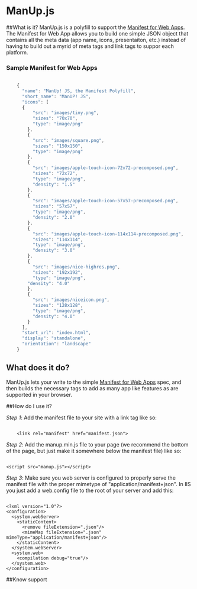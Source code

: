 # ManUp.js

##What is it?
ManUp.js is a polyfill to support the [Manifest for Web Apps](http://w3c.github.io/manifest/).  The Manifest for Web App allows you to build one simple JSON object that contains all the meta data (app name, icons, presentaiton, etc.) instead of having to build out a myrid of meta tags and link tags to suppor each platform.
### Sample Manifest for Web Apps

```javascript
    
    {
      "name": "ManUp! JS, the Manifest Polyfill",
      "short_name": "ManUP! JS",
      "icons": [
      {
          "src": "images/tiny.png",
          "sizes": "70x70",
          "type": "image/png"
        },
        {
          "src": "images/square.png",
          "sizes": "150x150",
          "type": "image/png"
        },
        {
          "src": "images/apple-touch-icon-72x72-precomposed.png",
          "sizes": "72x72",
          "type": "image/png",
          "density": "1.5"
        },
        {
          "src": "images/apple-touch-icon-57x57-precomposed.png",
          "sizes": "57x57",
          "type": "image/png",
          "density": "2.0"
        },
        {
          "src": "images/apple-touch-icon-114x114-precomposed.png",
          "sizes": "114x114",
          "type": "image/png",
          "density": "3.0"
        },
        {
          "src": "images/nice-highres.png",
          "sizes": "192x192",
          "type": "image/png",
        "density": "4.0"
        },
        {
          "src": "images/niceicon.png",
          "sizes": "128x128",
          "type": "image/png",
          "density": "4.0"
        }
      ],
      "start_url": "index.html",
      "display": "standalone",
      "orientation": "landscape"
    }

```


## What does it do?
ManUp.js lets your write to the simple  [Manifest for Web Apps](http://w3c.github.io/manifest/) spec, and then builds the necessary tags to add as many app like features as are supported in your browser.

##How do I use it?

*Step 1*: Add the manifest file to your site with a link tag like so:

```

    <link rel="manifest" href="manifest.json">

```

*Step 2*: Add the manup.min.js file to your page (we recommend the bottom of the page, but just make it somewhere below the manifest file) like so:

```

<script src="manup.js"></script>

```


*Step 3*: Make sure you web server is configured to properly serve the manifest file with the proper mimetype of "application/manifest+json".  In IIS you just add a web.config file to the root of your server and add this:
```

<?xml version="1.0"?>
<configuration>
  <system.webServer>
    <staticContent>
      <remove fileExtension=".json"/>
      <mimeMap fileExtension=".json" mimeType="application/manifest+json"/>
    </staticContent>
  </system.webServer>
  <system.web>
    <compilation debug="true"/>
  </system.web>
</configuration>

```


##Know support

